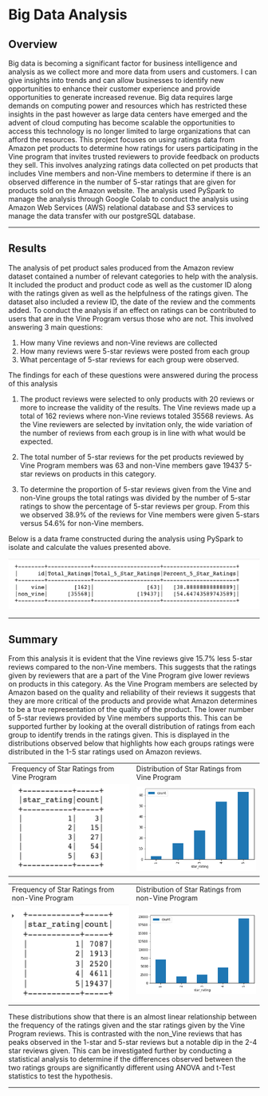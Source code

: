# Big Data Analysis

## Overview

Big data is becoming a significant factor for business intelligence and analysis as we collect more and more data from users and customers.  I can give insights into trends and can allow businesses to identify new opportunities to enhance their customer experience and provide opportunities to generate increased revenue.  Big data requires large demands on computing power and resources which has restricted these insights in the past however as large data centers have emerged and the advent of cloud computing has become scalable the opportunities to access this technology is no longer limited to large organizations that can afford the resources.  This project focuses on using ratings data from Amazon pet products to determine how ratings for users participating in the Vine program that invites trusted reviewers to provide feedback on products they sell.  This involves analyzing ratings data collected on pet products that includes Vine members and non-Vine members to determine if there is an observed difference in the number of 5-star ratings that are given for products sold on the Amazon website.  The analysis used PySpark to manage the analysis through Google Colab to conduct the analysis using Amazon Web Services (AWS) relational database and S3 services to manage the data transfer with our postgreSQL database.

---

## Results

The analysis of pet product sales produced from the Amazon review dataset contained a number of relevant categories to help with the analysis.  It included the product and product code as well as the customer ID along with the ratings given as well as the helpfulness of the ratings given.  The dataset also included a review ID, the date of the review and the comments added.  To conduct the analysis if an effect on ratings can be contributed to users that are in the Vine Program versus those who are not. This involved answering 3 main questions:

1. How many Vine reviews and non-Vine reviews are collected
2. How many reviews were 5-star reviews were posted from each group
3. What percentage of 5-star reviews for each group were observed. 

The findings for each of these questions were answered during the process of this analysis

1. The product reviews were selected to only products with 20 reviews or more to increase the validity of the results.  The Vine reviews made up a total of 162 reviews where non-Vine reviews totaled 35568 reviews.  As the Vine reviewers are selected by invitation only, the wide variation of the number of reviews from each group is in line with what would be expected.

2. The total number of 5-star reviews for the pet products reviewed by Vine Program members was 63 and non-Vine members gave 19437 5-star reviews on products in this category.  

3. To determine the proportion of 5-star reviews given from the Vine and non-Vine groups the total ratings was divided by the number of 5-star ratings to show the percentage of 5-star reviews per group.  From this we observed 38.9% of the reviews for Vine members were given 5-stars versus 54.6% for non-Vine members.  

Below is a data frame constructed during the analysis using PySpark to isolate and calculate the values presented above.

<img src="Resources/vine_summary_df.png" width="600">

---

## Summary

From this analysis it is evident that the Vine reviews give 15.7% less 5-star reviews compared to the non-Vine members.  This suggests that the ratings given by reviewers that are a part of the Vine Program give lower reviews on products in this category.  As the Vine Program members are selected by Amazon based on the quality and reliability of their reviews it suggests that they are more critical of the products and provide what Amazon determines to be a true representation of the quality of the product.  The lower number of 5-star reviews provided by Vine members supports this. This can be supported further by looking at the overall distribution of ratings from each group to identify trends in the ratings given.  This is displayed in the distributions observed below that highlights how each groups ratings were distributed in the 1-5 star ratings used on Amazon reviews.

<table>
    <tr>
        <td>Frequency of Star Ratings from Vine Program</td>
        <td>Distribution of Star Ratings from Vine Program
    </tr>
    <tr>
        <td><img src="Resources/vine_frequency.png" width="300"></td>
        <td><img src="Resources/vine_rating_totals.png" width="300"></td>
    </tr>
</table>

<table>
    <tr>
        <td>Frequency of Star Ratings from non-Vine Program</td>
        <td>Distribution of Star Ratings from non-Vine Program
    </tr>
    <tr>
        <td><img src="Resources/non_vine_frequency.png" width="300"></td>
        <td><img src="Resources/non_vine_rating_totals.png" width="300"></td>
    </tr>
</table>

These distributions show that there is an almost linear relationship between the frequency of the ratings given and the star ratings given by the Vine Program reviews.  This is contrasted with the non_Vine reviews that has peaks observed in the 1-star and 5-star reviews but a notable dip in the 2-4 star reviews given.  This can be investigated further by conducting a statistical analysis to determine if the differences observed between the two ratings groups are significantly different using ANOVA and t-Test statistics to test the hypothesis.

---

